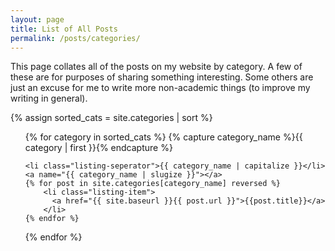 ```yaml
---
layout: page
title: List of All Posts
permalink: /posts/categories/
---
```


This page collates all of the posts on my website by category. A few of these are for purposes of sharing something interesting. Some others are just an excuse for me to write more non-academic things (to improve my writing in general).

{% assign sorted_cats = site.categories | sort %}
<ul class="listing">
{% for category in sorted_cats %}
    {% capture category_name %}{{ category | first }}{% endcapture %}
    
    <li class="listing-seperator">{{ category_name | capitalize }}</li>
    <a name="{{ category_name | slugize }}"></a>
    {% for post in site.categories[category_name] reversed %}
        <li class="listing-item">
          <a href="{{ site.baseurl }}{{ post.url }}">{{post.title}}</a>
        </li>
    {% endfor %}
{% endfor %}
</ul>
